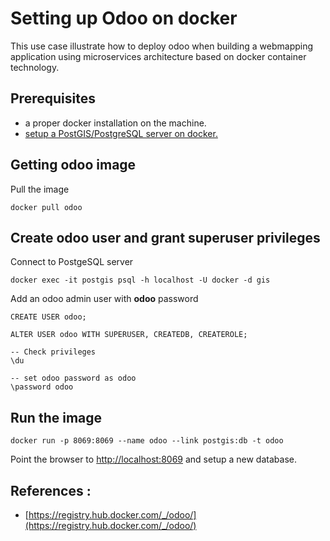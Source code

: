 # Setting up Odoo on docker

This use case illustrate how to deploy odoo when building a webmapping application using microservices architecture based on docker container technology.

## Prerequisites

- a proper docker installation on the machine.
- [setup a PostGIS/PostgreSQL server on docker.](./postgis-docker.md) 

## Getting odoo image

Pull the image
``` 
docker pull odoo
```

## Create odoo user and grant superuser privileges

Connect to PostgeSQL server 
```
docker exec -it postgis psql -h localhost -U docker -d gis
```

Add an odoo admin user with **odoo** password
```
CREATE USER odoo;

ALTER USER odoo WITH SUPERUSER, CREATEDB, CREATEROLE;

-- Check privileges
\du

-- set odoo password as odoo
\password odoo

```

## Run the image

```
docker run -p 8069:8069 --name odoo --link postgis:db -t odoo
```

Point the browser to [http://localhost:8069](http://localhost:8069) and setup a new database.


## References : 

- [https://registry.hub.docker.com/_/odoo/](https://registry.hub.docker.com/_/odoo/)

